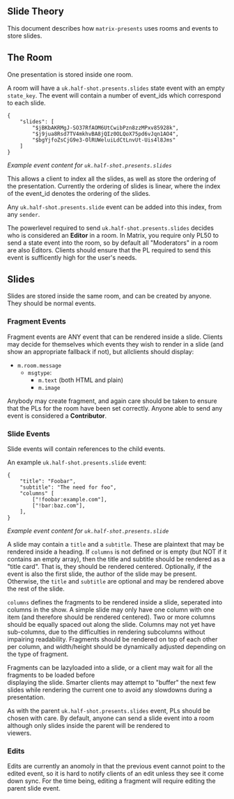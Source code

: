 Slide Theory
------------

This document describes how `matrix-presents` uses rooms and events to store slides.

## The Room

One presentation is stored inside one room.

A room will have a `uk.half-shot.presents.slides` state event with an empty `state_key`.
The event will contain a number of event_ids which correspond to each slide.

```
{
	"slides": [
		"$jBKbAKRMgJ-SO37RfAOM6UtCwibPzn8zzMPxv85928k",
		"$j9jua8Rsd7TV4mkhvBA8jQIz0OLQoX75pd6vJqn1AO4",
		"$bgYjfoZsCjG9e3-OlRUWeluiLdCtLnvUt-Uis4l8Jms"
	]
}
```
*Example event content for `uk.half-shot.presents.slides`*

This allows a client to index all the slides, as well as store the ordering of the presentation.
Currently the ordering of slides is linear, where the index of the event_id denotes the ordering of
the slides.

Any `uk.half-shot.presents.slide` event can be added into this index, from any `sender`.

The powerlevel required to send `uk.half-shot.presents.slides` decides who is considered an **Editor** in
a room. In Matrix, you require only PL50 to send a state event into the room, so by default all 
"Moderators" in a room are also Editors. Clients should ensure that the PL required to send this event is 
sufficently high for the user's needs.

## Slides

Slides are stored inside the same room, and can be created by anyone. They should be normal events.

### Fragment Events

Fragment events are ANY event that can be rendered inside a slide. Clients may decide for themselves which
events they wish to render in a slide (and show an appropriate fallback if not), but allclients should
display:

- `m.room.message`
  - `msgtype`:
    - `m.text` (both HTML and plain)
    - `m.image`

Anybody may create fragment, and again care should be taken to ensure that the PLs for the room have been 
set correctly. Anyone able to send any event is considered a **Contributor**.

### Slide Events

Slide events will contain references to the child events.

An example `uk.half-shot.presents.slide` event:
```
{
    "title": "Foobar",
    "subtitle": "The need for foo",
    "columns" [
        ["!foobar:example.com"],
        ["!bar:baz.com"],
    ],
}
```
*Example event content for `uk.half-shot.presents.slide`*

A slide may contain a `title` and a `subtitle`. These are plaintext that may be rendered
inside a heading. If `columns` is not defined or is empty (but NOT if it contains an empty
 array), then the title and subtitle should be rendered as a "title card". That is, they should be rendered
 centered. Optionally, if the event is also the first slide, the author of the slide may be present. 
Otherwise, the `title` and `subtitle` are optional and may be rendered above the rest of the slide.

`columns` defines the fragments to be rendered inside a slide, seperated into columns in the show. A 
simple slide may only have one column with one item (and therefore should be rendered centered). Two or 
more columns should be equally spaced out along the slide. Columns may not yet have sub-columns, due to 
the difficulties in rendering subcolumns without impairing readability. Fragments should be rendered on 
top of each other per column, and width/height should be dynamically adjusted depending on the type of 
fragment.

Fragments can be lazyloaded into a slide, or a client may wait for all the fragments to be loaded before   
displaying the slide. Smarter clients may attempt to "buffer" the next few slides while rendering the 
current one to avoid any slowdowns during a presentation.

As with the parent `uk.half-shot.presents.slides` event, PLs should be chosen with care. By default, 
anyone can send a slide event into a room although only slides inside the parent will be rendered to \
viewers. 

### Edits

Edits are currently an anomoly in that the previous event cannot point to the edited event, so it is hard to notify clients of an edit unless they see it come down sync. For the time being, editing a fragment will require editing the parent slide event.